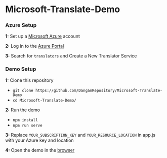 # Microsoft-Translate-Demo

### Azure Setup

**1:** Set up a [Microsoft Azure](https://azure.microsoft.com/en-us/free/) account 

**2:** Log in to the [Azure Portal](https://portal.azure.com/)

**3:** Search for `translators` and Create a New Translator Service


### Demo Setup

**1:**
Clone this repository
- `git clone https://github.com/DanganRepository/Microsoft-Translate-Demo` 
- `cd Microsoft-Translate-Demo/`

**2:**
Run the demo
- `npm install`
- `npm run serve`

**3:**
Replace `YOUR_SUBSCRIPTION_KEY` and `YOUR_RESOURCE_LOCATION` in app.js with your Azure key and location 

**4:**
Open the demo in the [browser](http://127.0.0.1:3000)
